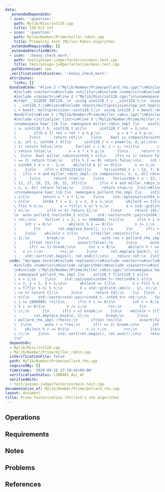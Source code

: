 ```yaml
---
data:
  _extendedDependsOn:
  - icon: ':question:'
    path: Mylib/Misc/int128.cpp
    title: 128-bit int
  - icon: ':question:'
    path: Mylib/Number/Prime/miller_rabin.cpp
    title: Primality test (Miller-Rabin algorithm)
  _extendedRequiredBy: []
  _extendedVerifiedWith:
  - icon: ':heavy_check_mark:'
    path: test/yosupo-judge/factorize/main.test.cpp
    title: test/yosupo-judge/factorize/main.test.cpp
  _pathExtension: cpp
  _verificationStatusIcon: ':heavy_check_mark:'
  attributes:
    links: []
  bundledCode: "#line 2 \"Mylib/Number/Prime/pollard_rho.cpp\"\n#include <optional>\n\
    #include <vector>\n#include <utility>\n#include <numeric>\n#include <algorithm>\n\
    #include <cassert>\n#line 2 \"Mylib/Misc/int128.cpp\"\n\nnamespace haar_lib {\n\
    #ifdef __SIZEOF_INT128__\n  using uint128_t = __uint128_t;\n  using int128_t =\
    \ __int128_t;\n#else\n#include <boost/multiprecision/cpp_int.hpp>\n  using uint128_t\
    \ = boost::multiprecision::uint128_t;\n  using int128_t = boost::multiprecision::int128_t;\n\
    #endif\n}\n#line 2 \"Mylib/Number/Prime/miller_rabin.cpp\"\n#include <cstdint>\n\
    #include <initializer_list>\n#line 5 \"Mylib/Number/Prime/miller_rabin.cpp\"\n\
    \nnamespace haar_lib {\n  namespace miller_rabin_impl {\n    uint128_t power(uint128_t\
    \ a, uint128_t b, uint128_t p){\n      uint128_t ret = 1;\n\n      while(b > 0){\n\
    \        if(b & 1) ret = ret * a % p;\n        a = a * a % p;\n        b >>= 1;\n\
    \      }\n\n      return ret;\n    }\n\n    bool is_composite(uint64_t a, uint64_t\
    \ p, int s, uint64_t d){\n      uint128_t x = power(a, d, p);\n\n      if(x ==\
    \ 1) return false;\n\n      for(int i = 0; i < s; ++i){\n        if(x == p - 1)\
    \ return false;\n        x = x * x % p;\n      }\n\n      return true;\n    }\n\
    \  }\n\n  bool miller_rabin(uint64_t n){\n    if(n <= 1) return false;\n    if(n\
    \ == 2) return true;\n    if(n % 2 == 0) return false;\n\n    int s = 0;\n   \
    \ uint64_t d = n - 1;\n    while((d & 1) == 0){\n      s += 1;\n      d >>= 1;\n\
    \    }\n\n    if(n < 4759123141){\n      for(uint64_t x : {2, 7, 61}){\n     \
    \   if(x < n and miller_rabin_impl::is_composite(x, n, s, d)) return false;\n\
    \      }\n\n      return true;\n    }\n\n    for(uint64_t x : {2, 3, 5, 7, 11,\
    \ 13, 17, 19, 23, 29, 31, 37}){\n      if(x < n and miller_rabin_impl::is_composite(x,\
    \ n, s, d)) return false;\n    }\n\n    return true;\n  }\n}\n#line 10 \"Mylib/Number/Prime/pollard_rho.cpp\"\
    \n\nnamespace haar_lib {\n  namespace pollard_rho_impl {\n    int128_t f(int128_t\
    \ x){\n      return x * x + 1;\n    }\n\n    std::optional<int64_t> rho(int64_t\
    \ n){\n      int64_t x = 2, y = 2, d = 1;\n\n      while(d == 1){\n        x =\
    \ f(x) % n;\n        y = f(f(y) % n) % n;\n        d = std::gcd(std::abs(x - y),\
    \ n);\n        if(d == n) return {};\n      }\n\n      return {d};\n    }\n  }\n\
    \n  auto pollard_rho(int64_t n){\n    std::vector<std::pair<int64_t, int64_t>>\
    \ ret;\n\n    for(int i = 2; i <= 1000000; ++i){\n      if(n % i == 0){\n    \
    \    int c = 0;\n        while(n % i == 0){\n          n /= i;\n          ++c;\n\
    \        }\n        ret.emplace_back(i, c);\n      }\n      if(i > n) break;\n\
    \    }\n\n    while(n > 1){\n      if(miller_rabin(n)){\n        ret.emplace_back(n,\
    \ 1);\n        break;\n      }\n\n      auto res = pollard_rho_impl::rho(n);\n\
    \      if(not res){\n        assert(false);\n      }\n\n      auto r = *res;\n\
    \      if(r == 1) break;\n\n      int c = 0;\n      while(n % r == 0){\n     \
    \   n /= r;\n        ++c;\n      }\n\n      ret.emplace_back(r, c);\n    }\n\n\
    \    std::sort(ret.begin(), ret.end());\n\n    return ret;\n  }\n}\n"
  code: "#pragma once\n#include <optional>\n#include <vector>\n#include <utility>\n\
    #include <numeric>\n#include <algorithm>\n#include <cassert>\n#include \"Mylib/Misc/int128.cpp\"\
    \n#include \"Mylib/Number/Prime/miller_rabin.cpp\"\n\nnamespace haar_lib {\n \
    \ namespace pollard_rho_impl {\n    int128_t f(int128_t x){\n      return x *\
    \ x + 1;\n    }\n\n    std::optional<int64_t> rho(int64_t n){\n      int64_t x\
    \ = 2, y = 2, d = 1;\n\n      while(d == 1){\n        x = f(x) % n;\n        y\
    \ = f(f(y) % n) % n;\n        d = std::gcd(std::abs(x - y), n);\n        if(d\
    \ == n) return {};\n      }\n\n      return {d};\n    }\n  }\n\n  auto pollard_rho(int64_t\
    \ n){\n    std::vector<std::pair<int64_t, int64_t>> ret;\n\n    for(int i = 2;\
    \ i <= 1000000; ++i){\n      if(n % i == 0){\n        int c = 0;\n        while(n\
    \ % i == 0){\n          n /= i;\n          ++c;\n        }\n        ret.emplace_back(i,\
    \ c);\n      }\n      if(i > n) break;\n    }\n\n    while(n > 1){\n      if(miller_rabin(n)){\n\
    \        ret.emplace_back(n, 1);\n        break;\n      }\n\n      auto res =\
    \ pollard_rho_impl::rho(n);\n      if(not res){\n        assert(false);\n    \
    \  }\n\n      auto r = *res;\n      if(r == 1) break;\n\n      int c = 0;\n  \
    \    while(n % r == 0){\n        n /= r;\n        ++c;\n      }\n\n      ret.emplace_back(r,\
    \ c);\n    }\n\n    std::sort(ret.begin(), ret.end());\n\n    return ret;\n  }\n\
    }\n"
  dependsOn:
  - Mylib/Misc/int128.cpp
  - Mylib/Number/Prime/miller_rabin.cpp
  isVerificationFile: false
  path: Mylib/Number/Prime/pollard_rho.cpp
  requiredBy: []
  timestamp: '2020-09-16 17:10:42+09:00'
  verificationStatus: LIBRARY_ALL_AC
  verifiedWith:
  - test/yosupo-judge/factorize/main.test.cpp
documentation_of: Mylib/Number/Prime/pollard_rho.cpp
layout: document
title: Prime factorization (Pollard's rho algorithm)
---
```


## Operations

## Requirements

## Notes

## Problems

## References
